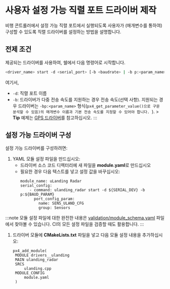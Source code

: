 # 사용자 설정 가능 직렬 포트 드라이버 제작

비행 콘트롤러에서 설정 가능 직렬 포트에서 실행되도록 사용자가 (매개변수를 통하여) 구성할 수 있도록 직렬 드라이버를 설정하는 방법을 설명합니다.

## 전제 조건

제공되는 드라이버를 사용하여, 쉘에서 다음 명령어로 시작합니다.
```sh
<driver_name> start -d <serial_port> [-b <baudrate> | -b p:<param_name>]
```
여기서,
- `-d`: 직렬 포트 이름
- `-b`: 드라이버가 다중 전송 속도를 지원하는 경우 전송 속도(선택 사항). 지원되는 경우 드라이버는 `-bp:<param_name>` 형식(`px4_get_parameter_value()으로 구문 분석할 수 있음)의 매개변수 이름과 기본 전송 속도를 지정할 수 있어야 합니다. `). > **Tip** 예제는 [GPS 드라이버](https://github.com/PX4/PX4-Autopilot/blob/master/src/drivers/gps/gps.cpp#L1023)를 참고하십시오.
:::


## 설정 가능 드라이버 구성

설정 가능 드라이버를 구성하려면:
1. YAML 모듈 설정 파일을 만드십시오:
   - 드라이버 소스 코드 디렉터리에 새 파일을 **module.yaml**로 만드십시오
   - 필요한 경우 다음 텍스트를 넣고 설정 값을 바꾸십시오:
     ```
     module_name: uLanding Radar
     serial_config:
         - command: ulanding_radar start -d ${SERIAL_DEV} -b p:${BAUD_PARAM}
           port_config_param:
             name: SENS_ULAND_CFG
             group: Sensors
     ```
:::note
모듈 설정 파일에 대한 완전한 내용은 [validation/module_schema.yaml](https://github.com/PX4/PX4-Autopilot/blob/master/validation/module_schema.yaml) 파일에서 찾아볼 수 있습니다. CI의 모든 설정 파일을 검증할 때도 활용합니다.
:::
1. 드라이버 모듈에 **CMakeLists.txt** 파일을 넣고 다음 모듈 설정 내용을 추가하십시오:
   ```
   px4_add_module(
    MODULE drivers__ulanding
    MAIN ulanding_radar
    SRCS
        ulanding.cpp
    MODULE_CONFIG
        module.yaml
    )
   ```

